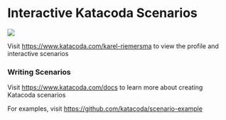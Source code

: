 # Interactive Katacoda Scenarios

[![](http://shields.katacoda.com/katacoda/karel-riemersma/count.svg)](https://www.katacoda.com/karel-riemersma "Get your profile on Katacoda.com")

Visit https://www.katacoda.com/karel-riemersma to view the profile and interactive scenarios

### Writing Scenarios
Visit https://www.katacoda.com/docs to learn more about creating Katacoda scenarios

For examples, visit https://github.com/katacoda/scenario-example
